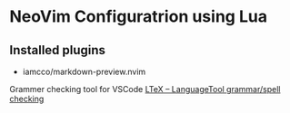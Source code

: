 # NeoVim Configuratrion using Lua

## Installed plugins

- iamcco/markdown-preview.nvim

Grammer checking tool for VSCode [LTeX – LanguageTool grammar/spell checking](https://marketplace.visualstudio.com/items?itemName=valentjn.vscode-ltex)
